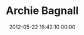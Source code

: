 ---
title: "Archie Bagnall"
date: 2012-05-22 16:42:10 00:00
permalink: /archiebagnall
twitter: ""
likes: [58,444,885]
id: 613
gravatar: "http://www.gravatar.com/avatar/918690988da2cae9d3f3d3a885cb8c3f"
---